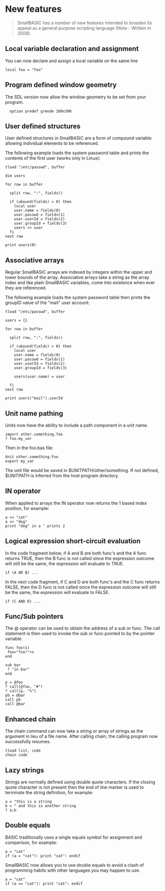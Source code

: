 # New features

> SmallBASIC has a number of new features intended to broaden its appeal as a general purpose scripting language (Note - Written in 2008).

## Local variable declaration and assignment ##

You can now declare and assign a local variable on the same line

~~~
local foo = "foo"
~~~

## Program defined window geometry ##

The SDL version now allow the window geometry to be set from your program.

~~~
  option predef grmode 200x300
~~~

## User defined structures ##

User defined structures in SmallBASIC are a form of compound variable allowing individual elements to be referenced.

The following example loads the system password table and prints the contents of the first user (works only in Linux):

~~~
tload "/etc/passwd", buffer

dim users

for row in buffer
  
  split row, ":", fields()
  
  if (ubound(fields) > 0) then
    local user
    user.name = fields(0)
    user.passwd = fields(1)
    user.userId = fields(2)
    user.groupId = fields(3)
    users << user
  fi
next row

print users(0)
~~~

## Associative arrays ##

Regular SmallBASIC arrays are indexed by integers within the upper and lower bounds of the array. Associative arrays take a string as the array index and like plain SmallBASIC variables, come into existence when ever they are referenced.

The following example loads the system password table then prints the groupID value of the "mail" user account:

~~~
tload "/etc/passwd", buffer

users = {}

for row in buffer
  
  split row, ":", fields()
  
  if (ubound(fields) > 0) then
    local user
    user.name = fields(0)
    user.passwd = fields(1)
    user.userId = fields(2)
    user.groupId = fields(3)
  
    users(user.name) = user
  
  fi
next row

print users("mail").userId
~~~

## Unit name pathing ##

Units now have the ability to include a path component in a unit name.

~~~
import other.something.foo
? foo.my_var
~~~

Then in the foo.bas file:

~~~
Unit other.something.Foo
export my_var
~~~

The unit file would be saved in $UNITPATH/other/something. If not defined, $UNITPATH is inferred from the host program directory.

## IN operator ##

When applied to arrays the IN operator now returns the 1 based index position, for example:

~~~
a << "cat"
a << "dog"
print "dog" in a ' prints 2
~~~

## Logical expression short-circuit evaluation ##

In the code fragment below, if A and B are both func's and the A func returns TRUE, then the B func is not called since the expression outcome will still be the same, the expression will evaluate to TRUE.

~~~
if (A OR B) ...
~~~

In the next code fragment, if C and D are both func's and the C func returns FALSE, then the D func is not called since the expression outcome will still be the same, the expression will evaluate to FALSE.

~~~
if (C AND D) ...
~~~


## Func/Sub pointers ##

The @ operator can be used to obtain the address of a sub or func. The call statement is then used to invoke the sub or func pointed to by the pointer variable.

~~~
func foo(s)
 foo="foo!"+s
end

sub bar
 ? "in bar"
end

p = @foo
? call(@foo, "#")
? call(p, "%")
pb = @bar
call pb
call @bar
~~~

## Enhanced chain ##

The chain command can now take a string or array of strings as the argument in lieu of a file name. After calling chain, the calling program now successfully resumes.

~~~
tload list, code
chain code
~~~

## Lazy strings ##

Strings are normally defined using double quote characters. If the closing quote character is not present then the end of line marker is used to terminate the string definition, for example:

~~~
a = "this is a string
b = " and this is another string
? a;b
~~~

## Double equals ##

BASIC traditionally uses a single equals symbol for assignment and comparison, for example:

```
a = "cat"
if (a = "cat"): print "cat": endif
```

SmallBASIC now allows you to use double equals to avoid a clash of programming habits with other languages you may happen to use.

```
a = "cat"
if (a == "cat"): print "cat": endif
```

